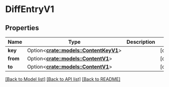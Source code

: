 # DiffEntryV1

## Properties

Name | Type | Description | Notes
------------ | ------------- | ------------- | -------------
**key** | Option<[**crate::models::ContentKeyV1**](ContentKey_V1.md)> |  | [optional]
**from** | Option<[**crate::models::ContentV1**](Content_V1.md)> |  | [optional]
**to** | Option<[**crate::models::ContentV1**](Content_V1.md)> |  | [optional]

[[Back to Model list]](../README.md#documentation-for-models) [[Back to API list]](../README.md#documentation-for-api-endpoints) [[Back to README]](../README.md)



